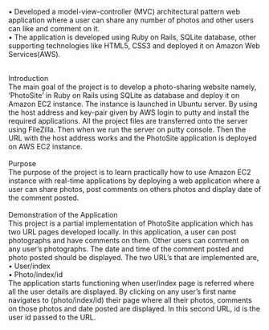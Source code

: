 •	Developed a model-view-controller (MVC) architectural pattern web application where a user can share any number of photos and other users can like and comment on it. <br/>
•	The application is developed using Ruby on Rails, SQLite database, other supporting technologies like HTML5, CSS3 and deployed it on Amazon Web Services(AWS).<br/><br/>

Introduction<br/>
The main goal of the project is to develop a photo-sharing website namely, ‘PhotoSite’ in Ruby on Rails using SQLite as database and deploy it on Amazon EC2 instance. The instance is launched in Ubuntu server. By using the host address and key-pair given by AWS login to putty and install the required applications. All the project files are transferred onto the server using FileZilla. Then when we run the server on putty console. Then the URL with the host address works and the PhotoSite application is deployed on AWS EC2 instance.<br/><br/>
Purpose<br/>
The purpose of the project is to learn practically how to use Amazon EC2 instance with real-time applications by deploying a web application where a user can share photos, post comments on others photos and display date of the comment posted.<br/><br/>
Demonstration of the Application<br/>
  This project is a partial implementation of PhotoSite application which has two URL pages developed locally. In this application, a user can post photographs and have comments on them. Other users can comment on any user’s photographs. The date and time of the comment posted and photo posted should be displayed. The two URL’s that are implemented are,<br/>
•	User/index<br/>
•	Photo/index/id<br/>
The application starts functioning when user/index page is referred where all the user details are displayed. By clicking on any user’s first name navigates to (photo/index/id) their page where all their photos, comments on those photos and date posted are displayed. In this second URL, id is the user id passed to the URL.<br/>
